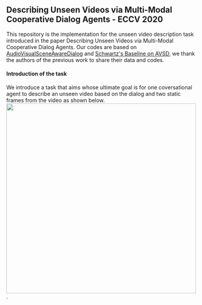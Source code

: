 ## Describing Unseen Videos via Multi-Modal Cooperative Dialog Agents - ECCV 2020
This repository is the implementation for the unseen video description task introduced in the paper Describing Unseen Videos via Multi-Modal Cooperative Dialog Agents. Our codes are based on [AudioVisualSceneAwareDialog](https://github.com/dialogtekgeek/AudioVisualSceneAwareDialog) and [Schwartz's Baseline on AVSD](https://github.com/idansc/simple-avsd), we thank the authors of the previous work to share their data and codes.


#### Introduction of the task
We introduce a task that aims whose ultimate goal is for one coversational agent to describe an unseen video based on the dialog and two static frames from the video as shown below.\
<img src="https://github.com/L-YeZhu/AVSD-Agents/blob/master/figures/fig1.png" width="500">.
